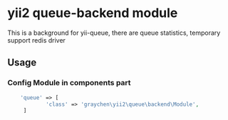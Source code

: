# yii2 queue-backend module
This is a background for yii-queue, there are queue statistics, temporary support redis driver
## Usage
### Config Module in components part
``` php 
    'queue' => [
            'class' => 'graychen\yii2\queue\backend\Module',
     ]
```
